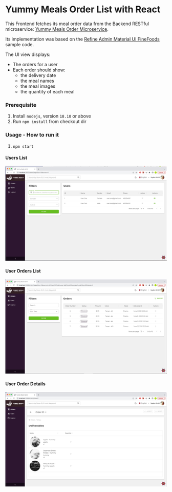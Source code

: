# Yummy Meals Order List with React

This Frontend fetches its meal order data from the Backend RESTful microservice: [Yummy Meals Order Microservice](https://github.com/developertogo/yummy-meals-microservice"). 

Its implementation was based on the [Refine Admin Material UI FineFoods](https://github.com/refinedev/refine/tree/next/examples/finefoods-mui) sample code.

The UI view displays:

* The orders for a user
* Each order should show:
  * the delivery date
  * the meal names
  * the meal images
  * the quantity of each meal

### Prerequisite

1. Install `nodejs`, version `18.10` or above
2. Run `npm install` from checkout dir

### Usage - How to run it

1. `npm start`

#### Users List

![Users List](https://github.com/developertogo/yummy-meals-order/blob/master/assets/user-list.jpg)

#### User Orders List

![User Orders List](https://github.com/developertogo/yummy-meals-order/blob/master/assets/user-orders-list.jpg)

#### User Order Details

![User Order Details](https://github.com/developertogo/yummy-meals-order/blob/master/assets/user-order-details.jpg)
